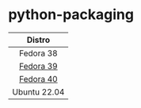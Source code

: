 # python-packaging

| Distro |
| :--: |
| Fedora 38 |
| [Fedora 39](https://packages.fedoraproject.org/pkgs/python-packaging/python3-packaging/) |
| [Fedora 40](https://packages.fedoraproject.org/pkgs/python-packaging/python3-packaging/) |
| Ubuntu 22.04 |

